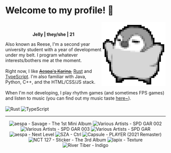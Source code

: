 <h1>Welcome to my profile! 👋</h1>
<img src="penguin.webp" alt="dancing penguin" align="right" width="40%">
<br>
<p align="center"><b>Jelly | they/she | 21</b></p>
<p>
Also known as Reese, I'm a second year university student with a year of development under my belt. I program whatever interests/bothers me at the moment.
<br><br>
Right now, I like <s><a href="https://kprofiles.com/karina-aespa-profile/">Aespa's Karina</a>,</s> <a href="https://www.rust-lang.org/">Rust</a> and <a href="https://www.typescriptlang.org/">TypeScript</a>. I'm also familiar with Java, Python, C++, and the HTML/CSS/JS stack.
<br><br>
When I'm not developing, I play rhythm games (and sometimes FPS games) and listen to music (you can find out my music taste <a href="https://www.last.fm/user/i-dle">here~</a>).
<br><br>
<img alt="Rust" src="https://img.shields.io/badge/Rust-%23000000.svg?&style=for-the-badge&logo=rust&logoColor=white"/> <img alt="TypeScript" src="https://img.shields.io/badge/TypeScript-%233178C6.svg?&style=for-the-badge&logo=typescript&logoColor=white"/>
</p>
<hr class="dotted">
<!-- lastfm -->
<p align="center"><img src="https://lastfm.freetls.fastly.net/i/u/64s/9686de538a7ca3b967de4cc7e76e316b.jpg" title="aespa - Savage - The 1st Mini Album"> <img src="https://lastfm.freetls.fastly.net/i/u/64s/092bee123033c04a2e34ae333c8060e6.jpg" title="Various Artists - SPD GAR 002"> <img src="https://lastfm.freetls.fastly.net/i/u/64s/104178f57d386e93ebaa5e6bedfc376a.jpg" title="Various Artists - SPD GAR 003"> <img src="https://lastfm.freetls.fastly.net/i/u/64s/c22bc34e95637c3b900356e8af71593b.jpg" title="Various Artists - SPD GAR"> <img src="https://lastfm.freetls.fastly.net/i/u/64s/dc9b7a0ed21655b53d9b28e12d05ce7e.jpg" title="aespa - Next Level"> <img src="https://lastfm.freetls.fastly.net/i/u/64s/9dcae165f522e0d818f7e75a3b5b6e16.jpg" title="SZA - Ctrl"> <img src="https://lastfm.freetls.fastly.net/i/u/64s/3616545ea64e69b0adea2d73e5039387.jpg" title="Capsule - PLAYER (2021 Remaster)"> <img src="https://lastfm.freetls.fastly.net/i/u/64s/9e459a60d33b27d6c175053ff2d512d3.png" title="NCT 127 - Sticker - The 3rd Album"> <img src="https://lastfm.freetls.fastly.net/i/u/64s/ab618250e15a01094603802c45950d98.jpg" title="lapix - Texture"> <img src="https://lastfm.freetls.fastly.net/i/u/64s/5e42045f10e3a8738166b3e01f958dea.jpg" title="River Tiber - Indigo"> </p>
